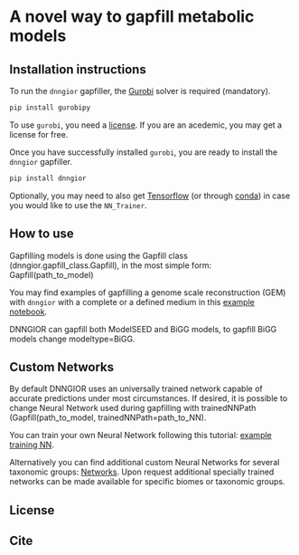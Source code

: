 # A novel way to gapfill metabolic models

## Installation instructions

To run the `dnngior` gapfiller, the [Gurobi](https://www.gurobi.com/) solver is required (mandatory).

```bash
pip install gurobipy
```

To use `gurobi`, you need a [license](https://www.gurobi.com/downloads/). If you are an acedemic, you may get a license for free.

Once you have successfully installed `gurobi`, you are ready to install the `dnngior` gapfiller.

```bash
pip install dnngior
```

Optionally, you may need to also get [Tensorflow](https://www.tensorflow.org/install) (or through [conda](https://anaconda.org/conda-forge/tensorflow)) 
in case you would like to use the `NN_Trainer`.

## How to use

Gapfilling models is done using the Gapfill class (dnngior.gapfill_class.Gapfill), in the most simple form: Gapfill(path_to_model)

You may find examples of gapfilling a genome scale reconstruction (GEM) with `dnngior` with a complete or a defined medium in this [example notebook](tutorials/gapfilling_example.ipynb).

DNNGIOR can gapfill both ModelSEED and BiGG models, to gapfill BiGG models change modeltype=BiGG. 


## Custom Networks

By default DNNGIOR uses an universally trained network capable of accurate predictions under most circumstances. If desired, it is possible to change Neural Network used during gapfilling with trainedNNPath (Gapfill(path_to_model, trainedNNPath=path_to_NN).

You can train your own Neural Network following this tutorial: [example training NN](tutorials/NN_training_example.ipynb).

Alternatively you can find additional custom Neural Networks for several taxonomic groups: [Networks](docs/NN/networks/). Upon request additional specially trained networks can be made available for specific biomes or taxonomic groups.


## License




## Cite



